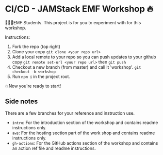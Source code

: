 # CI/CD - JAMStack EMF Workshop 🔥

👨🏻‍💻EMF Students. This project is for you to experiment with for this workshop.

Instructions:
1. Fork the repo (top right)
2. Clone your copy `git clone <your repo url>`
3. Add a local remote to your repo so you can push updates to your github copy `git remote set-url <your repo url>` then `git push`
4. Checkout a new branch (from master) and call it 'workshop'. `git checkout -b workshop`
5. Run `npm i` in the project root.

💥Now you're ready to start!

## Side notes

There are a few branches for your reference and instruction use.

- `intro`: For the introduction section of the workshop and contains readme instructions only.
- `aws`: For the hosting section part of the work shop and contains readme instructions only.
- `gh-actions`: For the GitHub actions section of the workshop and contains an action ref file and readme instructions.

